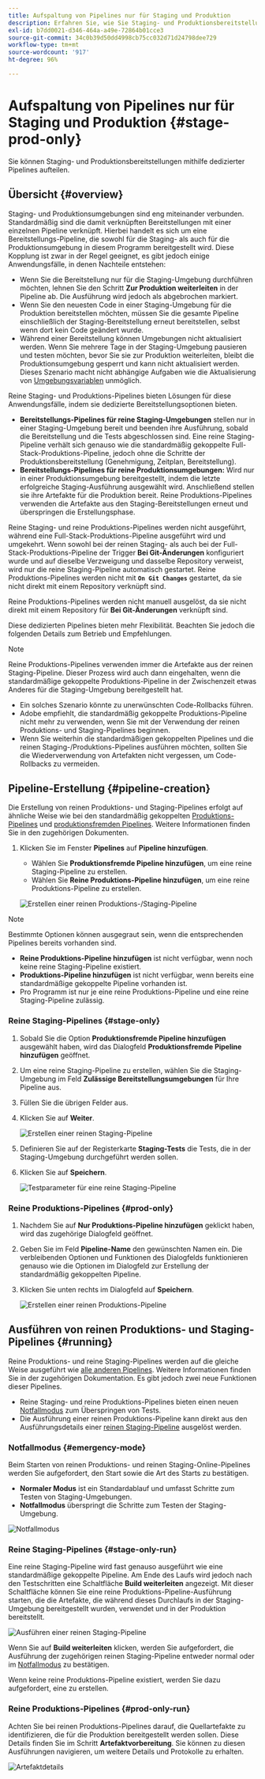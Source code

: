 ```yaml
---
title: Aufspaltung von Pipelines nur für Staging und Produktion
description: Erfahren Sie, wie Sie Staging- und Produktionsbereitstellungen mithilfe von dedizierten Pipelines aufteilen können.
exl-id: b7dd0021-d346-464a-a49e-72864b01cce3
source-git-commit: 34c0b39d50dd4998cb75cc032d71d24798dee729
workflow-type: tm+mt
source-wordcount: '917'
ht-degree: 96%

---
```


# Aufspaltung von Pipelines nur für Staging und Produktion {#stage-prod-only}

Sie können Staging- und Produktionsbereitstellungen mithilfe dedizierter Pipelines aufteilen.

## Übersicht {#overview}

Staging- und Produktionsumgebungen sind eng miteinander verbunden. Standardmäßig sind die damit verknüpften Bereitstellungen mit einer einzelnen Pipeline verknüpft. Hierbei handelt es sich um eine Bereitstellungs-Pipeline, die sowohl für die Staging- als auch für die Produktionsumgebung in diesem Programm bereitgestellt wird. Diese Kopplung ist zwar in der Regel geeignet, es gibt jedoch einige Anwendungsfälle, in denen Nachteile entstehen:

* Wenn Sie die Bereitstellung nur für die Staging-Umgebung durchführen möchten, lehnen Sie den Schritt **Zur Produktion weiterleiten** in der Pipeline ab. Die Ausführung wird jedoch als abgebrochen markiert.
* Wenn Sie den neuesten Code in einer Staging-Umgebung für die Produktion bereitstellen möchten, müssen Sie die gesamte Pipeline einschließlich der Staging-Bereitstellung erneut bereitstellen, selbst wenn dort kein Code geändert wurde.
* Während einer Bereitstellung können Umgebungen nicht aktualisiert werden. Wenn Sie mehrere Tage in der Staging-Umgebung pausieren und testen möchten, bevor Sie sie zur Produktion weiterleiten, bleibt die Produktionsumgebung gesperrt und kann nicht aktualisiert werden. Dieses Szenario macht nicht abhängige Aufgaben wie die Aktualisierung von [Umgebungsvariablen](/help/getting-started/build-environment.md#environment-variables) unmöglich.

Reine Staging- und Produktions-Pipelines bieten Lösungen für diese Anwendungsfälle, indem sie dedizierte Bereitstellungsoptionen bieten.

* **Bereitstellungs-Pipelines für reine Staging-Umgebungen** stellen nur in einer Staging-Umgebung bereit und beenden ihre Ausführung, sobald die Bereitstellung und die Tests abgeschlossen sind. Eine reine Staging-Pipeline verhält sich genauso wie die standardmäßig gekoppelte Full-Stack-Produktions-Pipeline, jedoch ohne die Schritte der Produktionsbereitstellung (Genehmigung, Zeitplan, Bereitstellung).
* **Bereitstellungs-Pipelines für reine Produktionsumgebungen:** Wird nur in einer Produktionsumgebung bereitgestellt, indem die letzte erfolgreiche Staging-Ausführung ausgewählt wird. Anschließend stellen sie ihre Artefakte für die Produktion bereit. Reine Produktions-Pipelines verwenden die Artefakte aus den Staging-Bereitstellungen erneut und überspringen die Erstellungsphase.

Reine Staging- und reine Produktions-Pipelines werden nicht ausgeführt, während eine Full-Stack-Produktions-Pipeline ausgeführt wird und umgekehrt. Wenn sowohl bei der reinen Staging- als auch bei der Full-Stack-Produktions-Pipeline der Trigger **Bei Git-Änderungen** konfiguriert wurde und auf dieselbe Verzweigung und dasselbe Repository verweist, wird nur die reine Staging-Pipeline automatisch gestartet. Reine Produktions-Pipelines werden nicht mit **`On Git Changes`** gestartet, da sie nicht direkt mit einem Repository verknüpft sind.

Reine Produktions-Pipelines werden nicht manuell ausgelöst, da sie nicht direkt mit einem Repository für **Bei Git-Änderungen** verknüpft sind.

Diese dedizierten Pipelines bieten mehr Flexibilität. Beachten Sie jedoch die folgenden Details zum Betrieb und Empfehlungen.

>[!NOTE]
>
>Reine Produktions-Pipelines verwenden immer die Artefakte aus der reinen Staging-Pipeline. Dieser Prozess wird auch dann eingehalten, wenn die standardmäßige gekoppelte Produktions-Pipeline in der Zwischenzeit etwas Anderes für die Staging-Umgebung bereitgestellt hat.
>
>* Ein solches Szenario könnte zu unerwünschten Code-Rollbacks führen.
>* Adobe empfiehlt, die standardmäßig gekoppelte Produktions-Pipeline nicht mehr zu verwenden, wenn Sie mit der Verwendung der reinen Produktions- und Staging-Pipelines beginnen.
>* Wenn Sie weiterhin die standardmäßigen gekoppelten Pipelines und die reinen Staging-/Produktions-Pipelines ausführen möchten, sollten Sie die Wiederverwendung von Artefakten nicht vergessen, um Code-Rollbacks zu vermeiden.

## Pipeline-Erstellung {#pipeline-creation}

Die Erstellung von reinen Produktions- und Staging-Pipelines erfolgt auf ähnliche Weise wie bei den standardmäßig gekoppelten [Produktions-Pipelines](/help/using/production-pipelines.md) und [produktionsfremden Pipelines](/help/using/non-production-pipelines.md). Weitere Informationen finden Sie in den zugehörigen Dokumenten.

1. Klicken Sie im Fenster **Pipelines** auf **Pipeline hinzufügen**.

   * Wählen Sie **Produktionsfremde Pipeline hinzufügen**, um eine reine Staging-Pipeline zu erstellen.
   * Wählen Sie **Reine Produktions-Pipeline hinzufügen**, um eine reine Produktions-Pipeline zu erstellen.

   ![Erstellen einer reinen Produktions-/Staging-Pipeline](/help/assets/configure-pipelines/prod-stage-pipelines.png)

>[!NOTE]
>
>Bestimmte Optionen können ausgegraut sein, wenn die entsprechenden Pipelines bereits vorhanden sind.
>
>* **Reine Produktions-Pipeline hinzufügen** ist nicht verfügbar, wenn noch keine reine Staging-Pipeline existiert.
>* **Produktions-Pipeline hinzufügen** ist nicht verfügbar, wenn bereits eine standardmäßige gekoppelte Pipeline vorhanden ist.
>* Pro Programm ist nur je eine reine Produktions-Pipeline und eine reine Staging-Pipeline zulässig.

### Reine Staging-Pipelines {#stage-only}

1. Sobald Sie die Option **Produktionsfremde Pipeline hinzufügen** ausgewählt haben, wird das Dialogfeld **Produktionsfremde Pipeline hinzufügen** geöffnet.
1. Um eine reine Staging-Pipeline zu erstellen, wählen Sie die Staging-Umgebung im Feld **Zulässige Bereitstellungsumgebungen** für Ihre Pipeline aus. 
1. Füllen Sie die übrigen Felder aus.
1. Klicken Sie auf **Weiter**.

   ![Erstellen einer reinen Staging-Pipeline](/help/assets/configure-pipelines/stage-only.png)

1. Definieren Sie auf der Registerkarte **Staging-Tests** die Tests, die in der Staging-Umgebung durchgeführt werden sollen. 
1. Klicken Sie auf **Speichern**.

   ![Testparameter für eine reine Staging-Pipeline](/help/assets/configure-pipelines/stage-only-test.png)

### Reine Produktions-Pipelines {#prod-only}

1. Nachdem Sie auf **Nur Produktions-Pipeline hinzufügen** geklickt haben, wird das zugehörige Dialogfeld geöffnet.
1. Geben Sie im Feld **Pipeline-Name** den gewünschten Namen ein. Die verbleibenden Optionen und Funktionen des Dialogfelds funktionieren genauso wie die Optionen im Dialogfeld zur Erstellung der standardmäßig gekoppelten Pipeline. 
1. Klicken Sie unten rechts im Dialogfeld auf **Speichern**.

   ![Erstellen einer reinen Produktions-Pipeline](/help/assets/configure-pipelines/prod-only-pipeline.png)

## Ausführen von reinen Produktions- und Staging-Pipelines {#running}

Reine Produktions- und reine Staging-Pipelines werden auf die gleiche Weise ausgeführt wie [alle anderen Pipelines](/help/using/managing-pipelines.md#running-pipelines). Weitere Informationen finden Sie in der zugehörigen Dokumentation. Es gibt jedoch zwei neue Funktionen dieser Pipelines.

* Reine Staging- und reine Produktions-Pipelines bieten einen neuen [Notfallmodus](#emergency-mode) zum Überspringen von Tests.
* Die Ausführung einer reinen Produktions-Pipeline kann direkt aus den Ausführungsdetails einer [reinen Staging-Pipeline](#stage-only-run) ausgelöst werden.

### Notfallmodus {#emergency-mode}

Beim Starten von reinen Produktions- und reinen Staging-Online-Pipelines werden Sie aufgefordert, den Start sowie die Art des Starts zu bestätigen.

* **Normaler Modus** ist ein Standardablauf und umfasst Schritte zum Testen von Staging-Umgebungen.
* **Notfallmodus** überspringt die Schritte zum Testen der Staging-Umgebung.

![Notfallmodus](/help/assets/configure-pipelines/emergency-mode.png)

### Reine Staging-Pipelines {#stage-only-run}

Eine reine Staging-Pipeline wird fast genauso ausgeführt wie eine standardmäßige gekoppelte Pipeline. Am Ende des Laufs wird jedoch nach den Testschritten eine Schaltfläche **Build weiterleiten** angezeigt. Mit dieser Schaltfläche können Sie eine reine Produktions-Pipeline-Ausführung starten, die die Artefakte, die während dieses Durchlaufs in der Staging-Umgebung bereitgestellt wurden, verwendet und in der Produktion bereitstellt.

![Ausführen einer reinen Staging-Pipeline](/help/assets/configure-pipelines/stage-only-pipeline-run.png)

Wenn Sie auf **Build weiterleiten** klicken, werden Sie aufgefordert, die Ausführung der zugehörigen reinen Staging-Pipeline entweder normal oder im [Notfallmodus](#emergency-mode) zu bestätigen.

Wenn keine reine Produktions-Pipeline existiert, werden Sie dazu aufgefordert, eine zu erstellen.

### Reine Produktions-Pipelines {#prod-only-run}

Achten Sie bei reinen Produktions-Pipelines darauf, die Quellartefakte zu identifizieren, die für die Produktion bereitgestellt werden sollen. Diese Details finden Sie im Schritt **Artefaktvorbereitung**. Sie können zu diesen Ausführungen navigieren, um weitere Details und Protokolle zu erhalten.

![Artefaktdetails](/help/assets/configure-pipelines/prod-only-pipeline-run.png)

